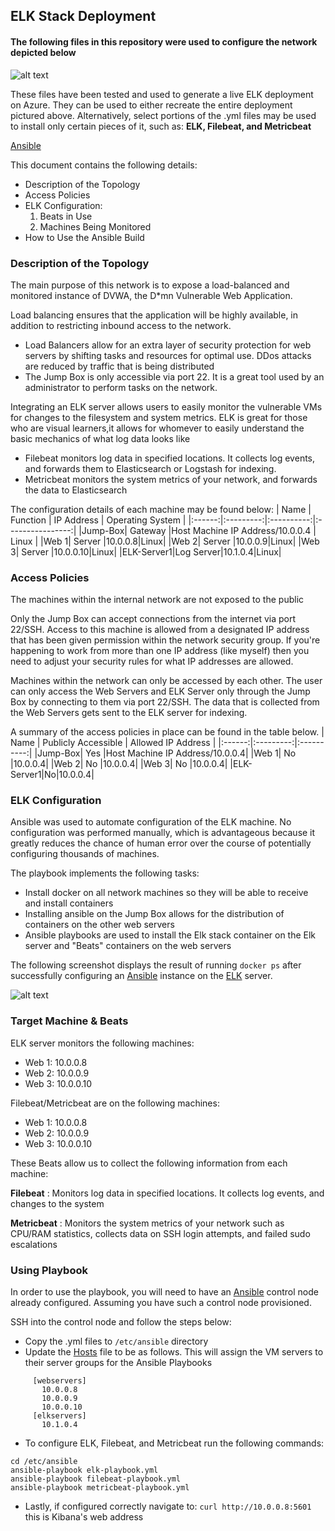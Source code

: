 ## ELK Stack Deployment 
#### The following files in this repository were used to configure the network depicted below
 
![alt text](https://github.com/ellakatherinee/super-duper-guacamole/blob/main/Diagrams/ELK-1.png "Azure Diagram")

These files have been tested and used to generate a live ELK deployment on Azure. They can be used to either recreate the entire deployment pictured above. Alternatively, select portions of the .yml files may be used to install only certain pieces of it, such as: **ELK, Filebeat, and Metricbeat**

[Ansible](https://github.com/ellakatherinee/super-duper-guacamole/tree/main/Ansible)

This document contains the following details:
* Description of the Topology
* Access Policies
* ELK Configuration: 
  1. Beats in Use  
  2. Machines Being Monitored
* How to Use the Ansible Build

### Description of the Topology 
The main purpose of this network is to expose a load-balanced and monitored instance of DVWA, the D*mn Vulnerable Web Application.

Load balancing ensures that the application will be highly available, in addition to restricting inbound access to the network.
 * Load Balancers allow for an extra layer of security protection for web servers by shifting tasks and resources for optimal use. DDos attacks are reduced by traffic that is being distributed  
  * The Jump Box is only accessible via port 22. It is a great tool used by an administrator to perform tasks on the network. 
  
Integrating an ELK server allows users to easily monitor the vulnerable VMs for changes to the filesystem and system metrics. ELK is great for those who are visual learners,it allows for whomever to easily understand the basic mechanics of what log data looks like  
  * Filebeat monitors log data in specified locations. It collects log events, and forwards them to Elasticsearch or Logstash for indexing. 
  * Metricbeat monitors the system metrics of your network, and forwards the data to Elasticsearch 

The configuration details of each machine may be found below: 
| Name | Function | IP Address | Operating System |
|:------:|:---------:|:----------:|:----------------:|
|Jump-Box| Gateway |Host Machine IP Address/10.0.0.4 | Linux | 
|Web 1| Server |10.0.0.8|Linux|
|Web 2| Server |10.0.0.9|Linux|
|Web 3| Server |10.0.0.10|Linux|
|ELK-Server1|Log Server|10.1.0.4|Linux| 


### Access Policies 
The machines within the internal network are not exposed to the public 

Only the Jump Box can accept connections from the internet via port 22/SSH. Access to this machine is allowed from a designated IP address that has been given permission within the network security group. If you're happening to work from more than one IP address (like myself) then you need to adjust your security rules for what IP addresses are allowed. 

Machines within the network can only be accessed by each other. The user can only access the Web Servers and ELK Server only through the Jump Box by connecting to them via port 22/SSH. The data that is collected from the Web Servers gets sent to the ELK server for indexing. 

A summary of the access policies in place can be found in the table below.
| Name | Publicly Accessible | Allowed IP Address |
|:------:|:---------:|:----------:|
|Jump-Box| Yes |Host Machine IP Address/10.0.0.4| 
|Web 1| No |10.0.0.4|
|Web 2| No |10.0.0.4|
|Web 3| No |10.0.0.4|
|ELK-Server1|No|10.0.0.4| 

### ELK Configuration 
Ansible was used to automate configuration of the ELK machine. No configuration was performed manually, which is advantageous because it greatly reduces the chance of human error over the course of potentially configuring thousands of machines.

The playbook implements the following tasks:
* Install docker on all network machines so they will be able to receive and install containers 
* Installing ansible on the Jump Box allows for the distribution of containers on the other web servers 
* Ansible playbooks are used to install the Elk stack container on the Elk server and "Beats" containers on the web servers 

The following screenshot displays the result of running `docker ps` after successfully configuring an [Ansible](https://github.com/ellakatherinee/super-duper-guacamole/blob/main/Linux/ansible) instance on the [ELK](https://github.com/ellakatherinee/super-duper-guacamole/blob/main/Ansible/install-elk.yml) server. 
 
![alt text](https://github.com/ellakatherinee/super-duper-guacamole/blob/main/Diagrams/Docker-ELK.jpeg "Docker")

### Target Machine & Beats
ELK server monitors the following machines: 
* Web 1: 10.0.0.8
* Web 2: 10.0.0.9
* Web 3: 10.0.0.10

Filebeat/Metricbeat are on the following machines:
* Web 1: 10.0.0.8
* Web 2: 10.0.0.9
* Web 3: 10.0.0.10

These Beats allow us to collect the following information from each machine:

**Filebeat** : Monitors log data in specified locations. It collects log events, and changes to the system 

**Metricbeat** : Monitors the system metrics of your network such as CPU/RAM statistics, collects data on SSH login attempts, and failed sudo escalations

### Using Playbook

In order to use the playbook, you will need to have an [Ansible](https://github.com/ellakatherinee/super-duper-guacamole/blob/main/Linux/ansible) control node already configured. Assuming you have such a control node provisioned. 

SSH into the control node and follow the steps below:

* Copy the .yml files to `/etc/ansible` directory 
* Update the [Hosts](https://github.com/ellakatherinee/super-duper-guacamole/blob/main/Linux/hosts) file to be as follows. This will assign the VM servers to their server groups for the Ansible Playbooks

```
     [webservers]
       10.0.0.8
       10.0.0.9
       10.0.0.10 
     [elkservers]
       10.1.0.4
```
* To configure ELK, Filebeat, and Metricbeat run the following commands:
```
cd /etc/ansible
ansible-playbook elk-playbook.yml
ansible-playbook filebeat-playbook.yml
ansible-playbook metricbeat-playbook.yml 
````
* Lastly, if configured correctly navigate to: `curl http://10.0.0.8:5601` this is Kibana's web address 
  

